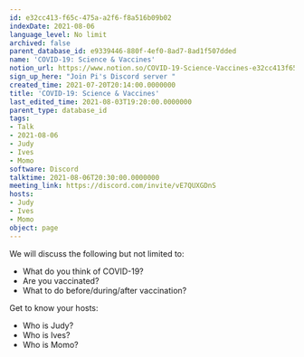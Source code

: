 ```yaml
---
id: e32cc413-f65c-475a-a2f6-f8a516b09b02
indexDate: 2021-08-06
language_level: No limit
archived: false
parent_database_id: e9339446-880f-4ef0-8ad7-8ad1f507dded
name: 'COVID-19: Science & Vaccines'
notion_url: https://www.notion.so/COVID-19-Science-Vaccines-e32cc413f65c475aa2f6f8a516b09b02
sign_up_here: "Join Pi's Discord server "
created_time: 2021-07-20T20:14:00.0000000
title: 'COVID-19: Science & Vaccines'
last_edited_time: 2021-08-03T19:20:00.0000000
parent_type: database_id
tags:
- Talk
- 2021-08-06
- Judy
- Ives
- Momo
software: Discord
talktime: 2021-08-06T20:30:00.0000000
meeting_link: https://discord.com/invite/vE7QUXGDnS
hosts:
- Judy
- Ives
- Momo
object: page
---
```



We will discuss the following but not limited to:
   - What do you think of COVID-19?
   - Are you vaccinated?
   - What to do before/during/after vaccination?

Get to know your hosts:
   - Who is Judy?
   - Who is Ives?
   - Who is Momo?



